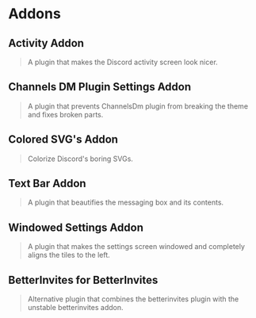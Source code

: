 # Addons

## Activity Addon

> A plugin that makes the Discord activity screen look nicer.

## Channels DM Plugin Settings Addon

> A plugin that prevents ChannelsDm plugin from breaking the theme and fixes broken parts.

## Colored SVG's Addon

> Colorize Discord's boring SVGs.

## Text Bar Addon

> A plugin that beautifies the messaging box and its contents.

## Windowed Settings Addon

> A plugin that makes the settings screen windowed and completely aligns the tiles to the left.

## BetterInvites for BetterInvites

> Alternative plugin that combines the betterinvites plugin with the unstable betterinvites addon.
